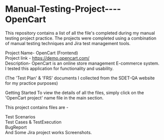 # Manual-Testing-Project----OpenCart    
This repository contains a list of all the file's completed during my manual testing project practice. The projects were completed using a combination of manual testing techniques and Jira test management tools.       

Project Name- OpenCart (Frontend)               
Project link -  https://demo.opencart.com/             
Description-  OpenCart is an online store management E-commerce system. I tested this application for functionality and usability.        

(The 'Test Plan' & 'FRS' documents I collected from the SDET-QA website for my practice purposes)

Getting Started
To view the details of all the files, simply click on the 'OpenCart project' name file in the main section. 

This project contains files are -

Test Scenarios              
Test Cases & TestExecution          
BugReport             
And Some Jira project works Screenshots.
